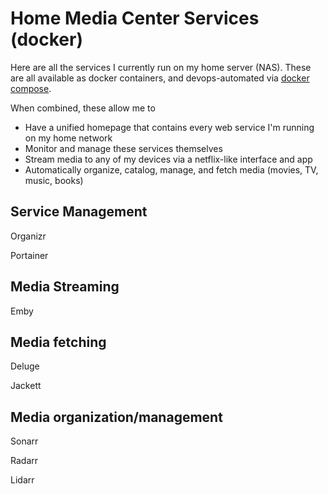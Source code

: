 # Home Media Center Services (docker)

Here are all the services I currently run on my home server (NAS). These are all available as docker containers, and devops-automated via [docker compose](docker_services/docker-compose.yml). 

When combined, these allow me to
- Have a unified homepage that contains every web service I'm running on my home network
- Monitor and manage these services themselves
- Stream media to any of my devices via a netflix-like interface and app
- Automatically organize, catalog, manage, and fetch media (movies, TV, music, books)

## Service Management

Organizr

Portainer

## Media Streaming
Emby

## Media fetching

Deluge

Jackett

## Media organization/management
Sonarr

Radarr

Lidarr

